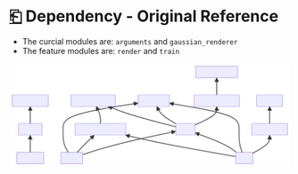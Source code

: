 # [⎗](./README.md) Dependency - Original Reference

- The curcial modules are: `arguments` and `gaussian_renderer`
- The feature modules are: `render` and `train`

![diagram](./original-reference-1.svg)
